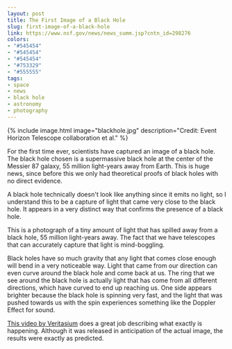 ```yaml
---
layout: post
title: The First Image of a Black Hole
slug: first-image-of-a-black-hole
link: https://www.nsf.gov/news/news_summ.jsp?cntn_id=298276
colors:
- "#545454"
- "#545454"
- "#545454"
- "#753329"
- "#555555"
tags:
- space
- news
- black hole
- astronomy
- photography
---
```


{% include image.html image="blackhole.jpg" description="Credit: Event Horizon Telescope collaboration et al." %}

For the first time ever, scientists have captured an image of a black hole. The black hole chosen is a supermassive black hole at the center of the Messier 87 galaxy, 55 million light-years away from Earth. This is huge news, since before this we only had theoretical proofs of black holes with no direct evidence.

<!-- more -->

A black hole technically doesn't look like anything since it emits no light, so I understand this to be a capture of light that came very close to the black hole. It appears in a very distinct way that confirms the presence of a black hole.

This is a photograph of a tiny amount of light that has spilled away from a black hole, 55 million light-years away. The fact that we have telescopes that can accurately capture that light is mind-boggling.

Black holes have so much gravity that any light that comes close enough will bend in a very noticeable way. Light that came from our direction can even curve around the black hole and come back at us. The ring that we see around the black hole is actually light that has come from all different directions, which have curved to end up reaching us. One side appears brighter because the black hole is spinning very fast, and the light that was pushed towards us with the spin experiences something like the Doppler Effect for sound.

[This video by Veritasium](https://www.youtube.com/watch?v=zUyH3XhpLTo) does a great job describing what exactly is happening. Although it was released in anticipation of the actual image, the results were exactly as predicted.
